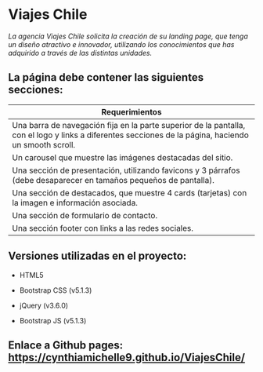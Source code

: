 
# Viajes Chile

*La agencia Viajes Chile solicita la creación de su landing page, que tenga un diseño atractivo
e innovador, utilizando los conocimientos que has adquirido a través de las distintas
unidades.*

## La página debe contener las siguientes secciones:
| Requerimientos |
| --- |
| Una barra de navegación fija en la parte superior de la pantalla, con el logo y links a diferentes secciones de la página, haciendo un smooth scroll. | 
| Un carousel que muestre las imágenes destacadas del sitio. | 
| Una sección de presentación, utilizando favicons y 3 párrafos (debe desaparecer en tamaños pequeños de pantalla). | 
| Una sección de destacados, que muestre 4 cards (tarjetas) con la imagen e información asociada. | 
| Una sección de formulario de contacto. | 
| Una sección footer con links a las redes sociales. | 

## Versiones utilizadas en el proyecto:

* HTML5

* Bootstrap CSS (v5.1.3)

* jQuery (v3.6.0)

* Bootstrap JS (v5.1.3)

## Enlace a Github pages: https://cynthiamichelle9.github.io/ViajesChile/
